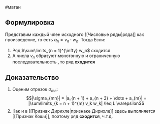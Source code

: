 #матан 
## Формулировка
Представим каждый член исходного [[Числовые ряды|ряда]] как произведение, то есть $a_n = v_n \cdot w_n$. Тогда
Если:
1. Ряд $\sum\limits_{n = 1}^{\infty} w_n$ сходится
2. А числа $v_n$ образуют монотонную и ограниченную последовательность
, то ряд **сходится**
## Доказательство
1. Оценим отрезок $\sigma_{mn}$: $$|\sigma_{mn}| = |a_{n + 1} + a_{n + 2} + \dots + a_{m}| = |\sum\limits_{k = n + 1}^{m} v_k w_k| \leq L \varepsilon$$
2. Как и в [[Признак Дирихле|признаке Дирихле]] здесь выполняется [[Признак Коши]], поэтому ряд **сходится**, ч.т.д.